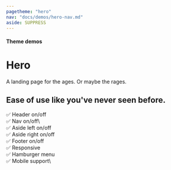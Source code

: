 ```yaml
---
pagetheme: "hero"
nav: "docs/demos/hero-nav.md"
aside: SUPPRESS
---
```


#### Theme demos

# Hero

A landing page for the ages. Or maybe the rages.

## Ease of use like you've never seen before.

✅ Header on/off\
✅ Nav on/off\  
✅ Aside left on/off\
✅ Aside right on/off\
✅ Footer on/off\
✅ Responsive\
✅ Hamburger menu\
✅ Mobile support\

